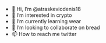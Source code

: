 - 👋 Hi, I’m @atraskevicdenis18
- 👀 I’m interested in crypto
- 🌱 I’m currently learning wear
- 💞️ I’m looking to collaborate on bread
- 📫 How to reach me twitter

<!---
atraskevicdenis18/atraskevicdenis18 is a ✨ special ✨ repository because its `README.md` (this file) appears on your GitHub profile.
You can click the Preview link to take a look at your changes.
--->

